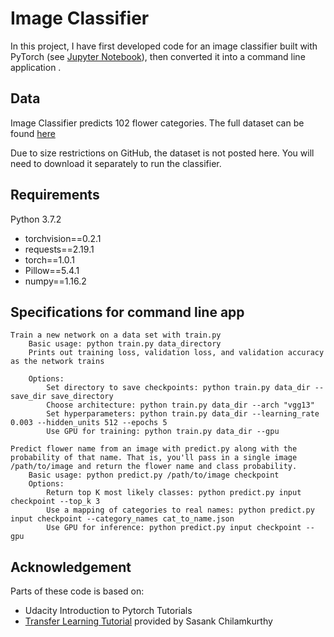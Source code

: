 # Image Classifier

In this project, I have first developed code for an image classifier built with PyTorch (see [Jupyter Notebook](https://github.com/k-bosko/Image-Classifier/blob/master/Image_Classifier_Project.ipynb)), then converted it into a command line application .

## Data
Image Classifier predicts 102 flower categories. The full dataset can be found [here](http://www.robots.ox.ac.uk/~vgg/data/flowers/102/index.html)

Due to size restrictions on GitHub, the dataset is not posted here. You will need to download it separately to run the classifier.

## Requirements
Python 3.7.2
* torchvision==0.2.1
* requests==2.19.1
* torch==1.0.1
* Pillow==5.4.1
* numpy==1.16.2 

## Specifications for command line app

    Train a new network on a data set with train.py
        Basic usage: python train.py data_directory
        Prints out training loss, validation loss, and validation accuracy as the network trains

        Options:
            Set directory to save checkpoints: python train.py data_dir --save_dir save_directory
            Choose architecture: python train.py data_dir --arch "vgg13"
            Set hyperparameters: python train.py data_dir --learning_rate 0.003 --hidden_units 512 --epochs 5
            Use GPU for training: python train.py data_dir --gpu

    Predict flower name from an image with predict.py along with the probability of that name. That is, you'll pass in a single image /path/to/image and return the flower name and class probability.
        Basic usage: python predict.py /path/to/image checkpoint
        Options:
            Return top K most likely classes: python predict.py input checkpoint --top_k 3
            Use a mapping of categories to real names: python predict.py input checkpoint --category_names cat_to_name.json
            Use GPU for inference: python predict.py input checkpoint --gpu

## Acknowledgement

Parts of these code is based on:
- Udacity Introduction to Pytorch Tutorials 
- [Transfer Learning Tutorial](https://pytorch.org/tutorials/beginner/transfer_learning_tutorial.html) provided by Sasank Chilamkurthy 


